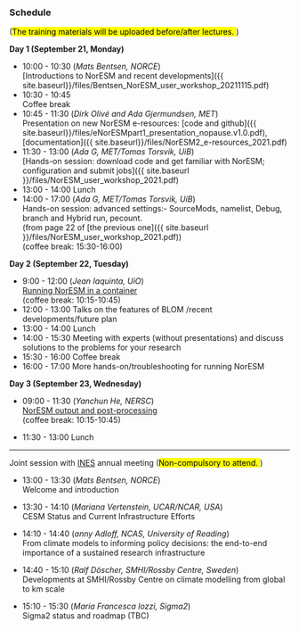 ### Schedule
(<mark>The training materials will be uploaded before/after lectures. </mark>)

**Day 1 (September 21, Monday)**
- 10:00 - 10:30 
  (_Mats Bentsen, NORCE_) \
  [Introductions to NorESM and recent developments]({{ site.baseurl}}/files/Bentsen_NorESM_user_workshop_20211115.pdf)
- 10:30 - 10:45 \
  Coffee break  
- 10:45 - 11:30
  (_Dirk Olivé and Ada Gjermundsen, MET_) \
  Presentation on new NorESM e-resources: [code and github]({{ site.baseurl}}/files/eNorESMpart1_presentation_nopause.v1.0.pdf), [documentation]({{ site.baseurl}}/files/NorESM2_e-resources_2021.pdf)
- 11:30 - 13:00
  (_Ada G, MET/Tomas Torsvik, UiB_) \
  [Hands-on session: download code and get familiar with NorESM; configuration and submit jobs]({{ site.baseurl }}/files/NorESM_user_workshop_2021.pdf)
- 13:00 - 14:00
  Lunch
- 14:00 - 17:00
  (_Ada G, MET/Tomas Torsvik, UiB_) \
  Hands-on session: advanced settings:- SourceMods, namelist, Debug, branch and Hybrid run, pecount. \
  (from page 22 of [the previous one]({{ site.baseurl }}/files/NorESM_user_workshop_2021.pdf))\
  (coffee break: 15:30-16:00)

**Day 2 (September 22, Tuesday)**
- 9:00 - 12:00
  (_Jean Iaquinta, UiO_) \
  [Running NorESM in a container](https://nordicesmhub.github.io/NorESM_user_workshop_2021) \
  (coffee break: 10:15-10:45)
- 12:00 - 13:00
  Talks on the features of BLOM /recent developments/future plan
- 13:00 - 14:00
  Lunch
- 14:00 - 15:30
  Meeting with experts (without presentations) and discuss solutions to the problems for your research
- 15:30 - 16:00
  Coffee break
- 16:00 - 17:00
  More hands-on/troubleshooting for running NorESM

**Day 3 (September 23, Wednesday)**
- 09:00 - 11:30
  (_Yanchun He, NERSC_) \
  [NorESM output and post-processing](https://nordicesmhub.github.io/noresmdiagnostics)\
  (coffee break: 10:15-10:45)

- 11:30 - 13:00
  Lunch

---
Joint session with [INES](https://www.ines.noresm.org) annual meeting (<mark>Non-compulsory to attend. </mark>)

- 13:00 - 13:30 (_Mats Bentsen, NORCE_)\
Welcome and introduction

- 13:30 - 14:10 (_Mariana Vertenstein, UCAR/NCAR, USA_) \
CESM Status and Current Infrastructure Efforts

- 14:10 - 14:40 (_anny Adloff, NCAS, University of Reading_) \
From climate models to informing policy decisions: the end-to-end importance of a sustained research infrastructure

- 14:40 - 15:10 (_Ralf Döscher, SMHI/Rossby Centre, Sweden_) \
Developments at SMHI/Rossby Centre on climate modelling from global to km scale

- 15:10 - 15:30 (_Maria Francesca Iozzi, Sigma2_) \
Sigma2 status and roadmap (TBC)
